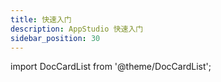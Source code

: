 ```yaml
---
title: 快速入门
description: AppStudio 快速入门
sidebar_position: 30
---
```


import DocCardList from '@theme/DocCardList';

<DocCardList />

<!-- * [构建一个简单应用](simple.md)

* [构建一个接入FuncStudio函数的简单应用](funcstudio.md) -->